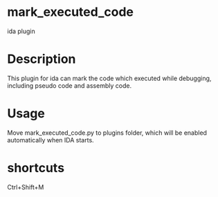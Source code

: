 # mark_executed_code
ida plugin

# Description
This plugin for ida can mark the code which executed while debugging, including pseudo code and assembly code.

# Usage
Move mark_executed_code.py to plugins folder, which will be enabled automatically when IDA starts.

# shortcuts
Ctrl+Shift+M
